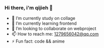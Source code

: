 ### Hi there, i'm qijieh 👋

- 🔭 I’m currently study on collage
- 🌱 I’m currently learning frontend
- 👯 I’m looking to collaborate on webproject
- 📫 How to reach me: 1279656042@qq.com
- ⚡ Fun fact: code && anime
